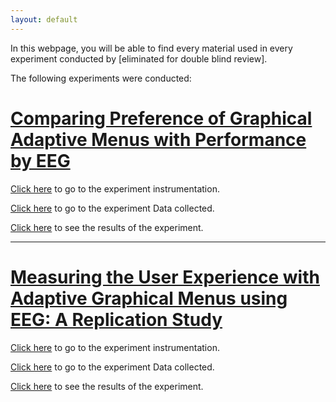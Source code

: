 ```yaml
---
layout: default
---
```



In this webpage, you will be able to find every material used in every experiment conducted by [eliminated for double blind review].


The following experiments were conducted:


# [Comparing Preference of Graphical Adaptive Menus with Performance by EEG](./Experiment-1.html)

[Click here](./pages/Experiment-1.html#Instrumentation) to go to the experiment instrumentation.

[Click here](./pages/Experiment-1.html#Data) to go to the experiment Data collected.

[Click here](./pages/Experiment-1.html#Results) to see the results of the experiment.


* * *


# [Measuring the User Experience with Adaptive Graphical Menus using EEG: A Replication Study](./pages/Experiment-2.html)


[Click here](./pages/Experiment-2.html#Instrumentation) to go to the experiment instrumentation.

[Click here](./pages/Experiment-2.html#Data) to go to the experiment Data collected.

[Click here](./pages/Experiment-2.html#Results) to see the results of the experiment.


